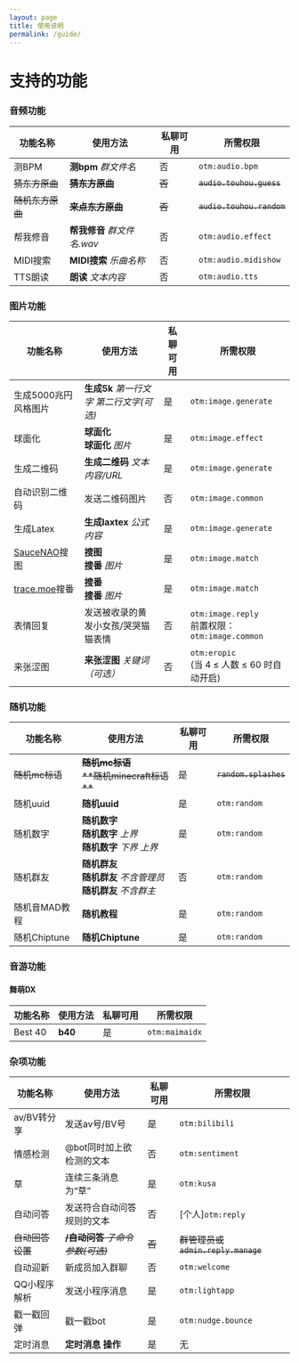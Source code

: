 ```yaml
---
layout: page
title: 使用说明
permalink: /guide/
---
```


# 支持的功能

### 音频功能

| 功能名称         | 使用方法                    | 私聊可用 | 所需权限                  |
| ---------------- | --------------------------- | -------- | ------------------------- |
| 测BPM            | **测bpm** *群文件名*        | 否       | `otm:audio.bpm`           |
| ~~猜东方原曲~~   | ~~**猜东方原曲**~~          | ~~否~~   | ~~`audio.touhou.guess`~~  |
| ~~随机东方原曲~~ | ~~**来点东方原曲**~~        | ~~否~~   | ~~`audio.touhou.random`~~ |
| 帮我修音         | **帮我修音** *群文件名.wav* | 否       | `otm:audio.effect`        |
| MIDI搜索         | **MIDI搜索** *乐曲名称*     | 否       | `otm:audio.midishow`      |
| TTS朗读          | **朗读** *文本内容*         | 否       | `otm:audio.tts`           |

###  图片功能

| 功能名称                              | 使用方法                                 | 私聊可用 | 所需权限                                          |
| ------------------------------------- | ---------------------------------------- | -------- | ------------------------------------------------- |
| 生成5000兆円风格图片                  | **生成5k** *第一行文字 第二行文字(可选)* | 是       | `otm:image.generate`                              |
| 球面化                                | **球面化**<br>**球面化** *图片*          | 是       | `otm:image.effect`                                |
| 生成二维码                            | **生成二维码** *文本内容/URL*            | 是       | `otm:image.generate`                              |
| 自动识别二维码                        | 发送二维码图片                           | 否       | `otm:image.common`                                |
| 生成Latex                             | **生成laxtex** *公式内容*                | 是       | `otm:image.generate`                              |
| [SauceNAO](https://saucenao.com/)搜图 | **搜图**<br>**搜番** *图片*              | 是       | `otm:image.match`                                 |
| [trace.moe](https://trace.moe)搜番    | **搜番**<br>**搜番** *图片*              | 是       | `otm:image.match`                                 |
| 表情回复                              | 发送被收录的黄发小女孩/哭哭猫猫表情      | 否       | `otm:image.reply`<br>前置权限：`otm:image.common` |
| 来张涩图                              | **来张涩图** *关键词（可选）*            | 否       | `otm:eropic`<br> (当 4 ≤ 人数 ≤ 60 时自动开启)    |

### 随机功能

| 功能名称       | 使用方法                                                     | 私聊可用 | 所需权限              |
| -------------- | ------------------------------------------------------------ | -------- | --------------------- |
| ~~随机mc标语~~ | ~~**随机mc标语**~~<br>~~**随机minecraft标语 **~~             | ~~是~~   | ~~`random.splashes`~~ |
| 随机uuid       | **随机uuid**                                                 | 是       | `otm:random`          |
| 随机数字       | **随机数字**<br>**随机数字** *上界*<br>**随机数字** *下界 上界* | 是       | `otm:random`          |
| 随机群友       | **随机群友**<br>**随机群友** *不含管理员*<br>**随机群友** *不含群主* | 否       | `otm:random`          |
| 随机音MAD教程  | **随机教程**                                                 | 是       | `otm:random`          |
| 随机Chiptune   | **随机Chiptune**                                             | 是       | `otm:random`          |

### 音游功能

#### 舞萌DX

| 功能名称 | 使用方法 | 私聊可用 | 所需权限       |
| -------- | -------- | -------- | -------------- |
| Best 40  | **b40**  | 是       | `otm:maimaidx` |



### 杂项功能

| 功能名称         | 使用方法                                | 私聊可用 | 所需权限                           |
| ---------------- | --------------------------------------- | -------- | ---------------------------------- |
| av/BV转分享      | 发送av号/BV号                           | 是       | `otm:bilibili`                     |
| 情感检测         | @bot同时加上欲检测的文本                | 否       | `otm:sentiment`                    |
| 草               | 连续三条消息为“草”                      | 是       | `otm:kusa`                         |
| 自动问答         | 发送符合自动问答规则的文本              | 否       | [个人]`otm:reply`                  |
| ~~自动回答设置~~ | ~~**/自动问答** *子命令* *参数(可选)*~~ | ~~否~~   | ~~群管理员或`admin.reply.manage`~~ |
| 自动迎新         | 新成员加入群聊                          | 否       | `otm:welcome`                      |
| QQ小程序解析     | 发送小程序消息                          | 是       | `otm:lightapp`                     |
| 戳一戳回弹       | 戳一戳bot                               | 是       | `otm:nudge.bounce`                 |
| 定时消息         | **定时消息 操作**                       | 是       | 无                                 |

